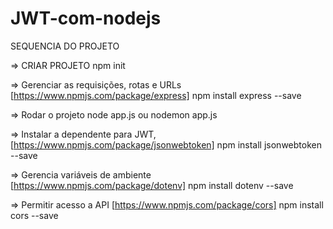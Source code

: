 # JWT-com-nodejs

SEQUENCIA DO PROJETO

=> CRIAR PROJETO
npm init

=> Gerenciar as requisições, rotas e URLs [https://www.npmjs.com/package/express]
npm install express --save

=> Rodar o projeto
node app.js ou nodemon app.js

=> Instalar a dependente para JWT, [https://www.npmjs.com/package/jsonwebtoken]
npm install jsonwebtoken --save

=> Gerencia variáveis de ambiente [https://www.npmjs.com/package/dotenv]
npm install dotenv --save

=> Permitir acesso a API [https://www.npmjs.com/package/cors]
npm install cors --save
